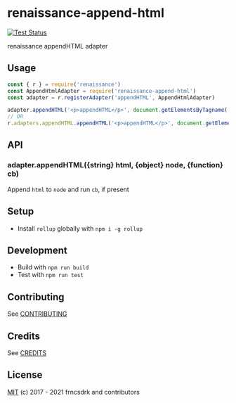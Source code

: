 # renaissance-append-html

[![Test Status](https://github.com/frncsdrk/renaissance-append-html/workflows/test/badge.svg?branch)](https://github.com/frncsdrk/renaissance-append-html/actions)

renaissance appendHTML adapter

## Usage

```js
const { r } = require('renaissance')
const AppendHtmlAdapter = require('renaissance-append-html')
const adapter = r.registerAdapter('appendHTML', AppendHtmlAdapter)

adapter.appendHTML('<p>appendHTML</p>', document.getElementsByTagname('body')[0], function(children) { console.log(children) })
// OR
r.adapters.appendHTML.appendHTML('<p>appendHTML</p>', document.getElementsByTagname('body')[0], function(children) { console.log(children) })
```

## API

### adapter.appendHTML({string} html, {object} node, {function} cb)

Append `html` to `node` and run `cb`, if present

## Setup

- Install `rollup` globally with `npm i -g rollup`

## Development

- Build with `npm run build`
- Test with `npm run test`

## Contributing

See [CONTRIBUTING](https://github.com/frncsdrk/renaissance-append-html/blob/master/CONTRIBUTING.md)

## Credits

See [CREDITS](https://github.com/frncsdrk/renaissance-append-html/blob/master/CREDITS)

## License

[MIT](https://github.com/frncsdrk/renaissance-append-html/blob/master/LICENSE) (c) 2017 - 2021 frncsdrk and contributors
